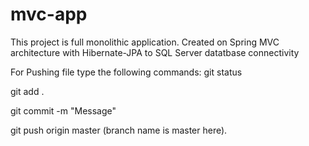# mvc-app
This project is full monolithic application. Created on Spring MVC architecture with Hibernate-JPA to SQL Server datatbase connectivity


For Pushing file type the following commands:
git status

git add .

git commit -m "Message"

git push origin master (branch name is master here).
